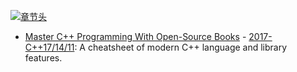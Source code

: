 [![章节头](https://parg.co/UGo)](https://parg.co/b4z) 
  

- [Master C++ Programming With Open-Source Books](https://www.ossblog.org/master-c-programming-with-open-source-books/) - [2017-C++17/14/11](https://parg.co/b1f): A cheatsheet of modern C++ language and library features.